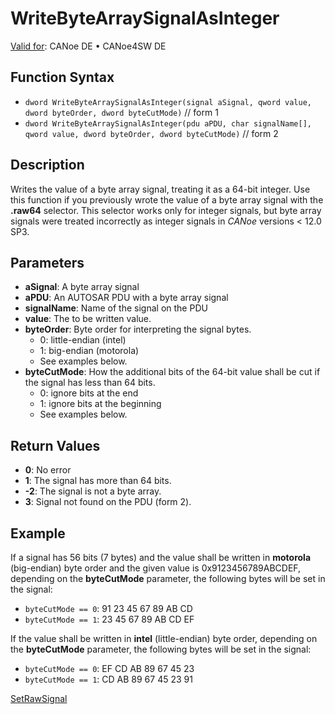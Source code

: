 # WriteByteArraySignalAsInteger

[Valid for](../../Shared/FeatureAvailability.md): CANoe DE • CANoe4SW DE

## Function Syntax

- `dword WriteByteArraySignalAsInteger(signal aSignal, qword value, dword byteOrder, dword byteCutMode)` // form 1
- `dword WriteByteArraySignalAsInteger(pdu aPDU, char signalName[], qword value, dword byteOrder, dword byteCutMode)` // form 2

## Description

Writes the value of a byte array signal, treating it as a 64-bit integer. Use this function if you previously wrote the value of a byte array signal with the **.raw64** selector. This selector works only for integer signals, but byte array signals were treated incorrectly as integer signals in *CANoe* versions < 12.0 SP3.

## Parameters

- **aSignal**: A byte array signal
- **aPDU**: An AUTOSAR PDU with a byte array signal
- **signalName**: Name of the signal on the PDU
- **value**: The to be written value.
- **byteOrder**: Byte order for interpreting the signal bytes.
  - 0: little-endian (intel)
  - 1: big-endian (motorola)
  - See examples below.
- **byteCutMode**: How the additional bits of the 64-bit value shall be cut if the signal has less than 64 bits.
  - 0: ignore bits at the end
  - 1: ignore bits at the beginning
  - See examples below.

## Return Values

- **0**: No error
- **1**: The signal has more than 64 bits.
- **-2**: The signal is not a byte array.
- **3**: Signal not found on the PDU (form 2).

## Example

If a signal has 56 bits (7 bytes) and the value shall be written in **motorola** (big-endian) byte order and the given value is 0x9123456789ABCDEF, depending on the **byteCutMode** parameter, the following bytes will be set in the signal:

- `byteCutMode == 0`: 91 23 45 67 89 AB CD
- `byteCutMode == 1`: 23 45 67 89 AB CD EF

If the value shall be written in **intel** (little-endian) byte order, depending on the **byteCutMode** parameter, the following bytes will be set in the signal:

- `byteCutMode == 0`: EF CD AB 89 67 45 23
- `byteCutMode == 1`: CD AB 89 67 45 23 91

[SetRawSignal](../Test/Functions/CAPLfunctionSetRawSignal.md)

